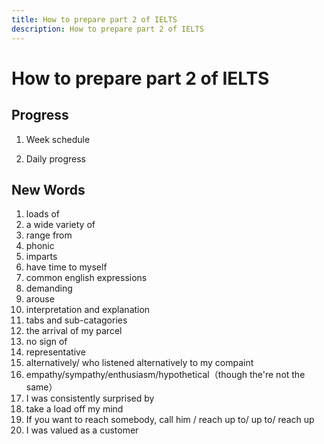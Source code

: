 ```yaml
---
title: How to prepare part 2 of IELTS
description: How to prepare part 2 of IELTS
---
```


# How to prepare part 2 of IELTS

## Progress

1. Week schedule

2. Daily progress

## New Words

1. loads of
2. a wide variety of
3. range from
4. phonic
5. imparts
6. have time to myself
7. common english expressions
8. demanding
9. arouse
10. interpretation and explanation
11. tabs and sub-catagories
12. the arrival of my parcel
13. no sign of
14. representative
15. alternatively/ who listened alternatively to my compaint
16. empathy/sympathy/enthusiasm/hypothetical（though the're not the same）
17. I was consistently surprised by
18. take a load off my mind
19. If you want to reach somebody, call him / reach up to/ up to/ reach up
20. I was valued as a customer
